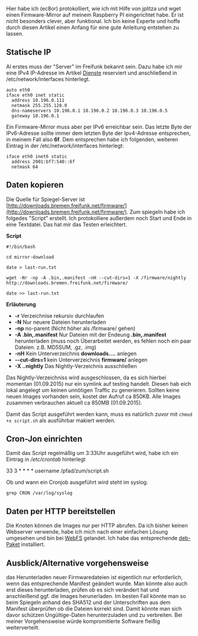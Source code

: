 Hier habe ich (ec8or) protokolliert, wie ich mit Hilfe von jplitza und wget einen Firmware-Mirror auf meinem Raspberry PI eingerichtet habe. Er ist nicht besonders clever, aber funktional. Ich bin keine Experte und hoffe durch diesen Artikel einen Anfang für eine gute Anleitung entstehen zu lassen. 

## Statische IP 
Al erstes muss der "Server" im Freifunk bekannt sein. Dazu habe ich mir eine IPv4 IP-Adresse im Artikel [Dienste](http://wiki.bremen.freifunk.net/Dienste/Home) reserviert und anschließend in /etc/network/interfaces hinterlegt.

```
auto eth0
iface eth0 inet static
  address 10.196.0.111
  netmask 255.255.128.0
  dns-nameservers 10.196.0.1 10.196.0.2 10.196.0.3 10.196.0.5
  gateway 10.196.0.1
```

Ein Firmware-Mirror muss aber per IPv6 erreichbar sein. Das letzte Byte der IPv6-Adresse sollte immer dem letzten Byte der Ipv4-Adresse entsprechen, in meinem Fall also **6f**. Dem entsprechen habe ich folgenden, weiteren Eintrag in der /etc/network/interfaces hinterlegt:

```
iface eth0 inet6 static
  address 2001:bf7:540::6f
  netmask 64
```

## Daten kopieren
Die Quelle für Spiegel-Server ist [http://downloads.bremen.freifunk.net/firmware/](http://downloads.bremen.freifunk.net/firmware/). Zum spiegeln habe ich folgedes "Script" erstellt. Ich protokolliere außerdem noch Start und Ende in eine Textdatei. Das hat mir das Testen erleichtert.

**Script**

```
#!/bin/bash

cd mirror-download

date > last-run.txt

wget -Nr -np -A .bin,.manifest -nH --cut-dirs=1 -X /firmware/nightly http://downloads.bremen.freifunk.net/firmware/

date >> last-run.txt

```



**Erläuterung**

* **-r** Verzeichnise rekursiv durchlaufen
* **-N** Nur neuere Dateien herunterladen
* **-np** no-parent (Nicht höher als /firmware/ gehen)
* **-A .bin,.manifest** Nur Dateien mit der Endeung **.bin,.manifest** herunterladen (muss noch Überarbeitet werden, es fehlen noch ein paar Dateien. z.B. MD5SUM, .gz, .img)
* **-nH** Kein Unterverzeichnis **downloads....** anlegen
* **--cut-dirs=1** kein Unterverzeichnis **firmware/** anlegen
* **-X ..nightly** Das Nightly-Verzeichnis ausschließen


Das Nightly-Verzeichniss wird ausgeschlossen, da es sich hierbei momentan (01.09.2015) nur ein symlink auf testing handelt. Diesen hab eich lokal angelegt um keinen unnötigen Traffic zu generieren. Sollten keine neuen Images vorhanden sein, kostet der Aufruf ca 850KB. Alle Images zusammen verbrauchen aktuell ca 850MB (01.09.2015).

Damit das Script ausgeführt werden kann, muss es natürlich zuvor mit `chmod +x script.sh` als ausführbar makiert werden.


## Cron-Jon einrichten
Damit das Script regelmäßig um 3:33Uhr ausgeführt wird, habe ich ein Eintrag in */etc/crontab* hinterlegt

33 3 * * * * username /pfad/zum/script.sh

Ob und wann ein Cronjob ausgeführt wird steht im syslog.

```
grep CRON /var/log/syslog
```

## Daten per HTTP bereitstellen
Die Knoten können die Images nur per HTTP abrufen. Da ich bisher keinen Webserver verwende, habe ich mich nach einer einfachen Lösung umgesehen und bin bei [WebFS](http://linux.bytesex.org/misc/webfs.html) gelandet. Ich habe das entsprechende [deb-Paket](https://packages.debian.org/jessie/webfs) installiert.

## Ausblick/Alternative vorgehensweise
das Herunterladen neuer Firmwaredateien ist eigentlich nur erforderlich, wenn das entsprechende Manifest geändert wurde. Man könnte also auch erst dieses herunterladen, prüfen ob es sich verändert hat und anschleißend ggf. die Images herunerladen. Im besten Fall könnte man so beim Spiegeln anhand des SHA512 und der Unterschriften aus dem Manifest überprüfen ob die Dateien korrekt sind. Damit könnte man sich davor schützen Ungültige-Daten herunterzuladen und zu verbreiten. Bei meiner Vorgehensweise würde kompromitierte Software fleißig weiterverteilt.